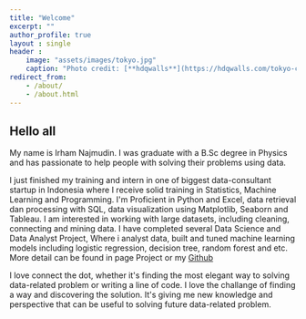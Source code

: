 ```yaml
---
title: "Welcome"
excerpt: ""
author_profile: true
layout : single
header :
    image: "assets/images/tokyo.jpg"
    caption: "Photo credit: [**hdqwalls**](https://hdqwalls.com/tokyo-cityscape-anime-4k-wallpaper)"
redirect_from: 
    - /about/
    - /about.html
---
```


## Hello all
My name is Irham Najmudin. I was graduate with a B.Sc degree in Physics and has passionate to help people with solving their problems using data.

I just finished my training and intern in one of biggest data-consultant startup in Indonesia where I receive solid training in Statistics, Machine Learning and Programming. I'm Proficient in Python and Excel, data retrieval dan processing with SQL, data visualization using Matplotlib, Seaborn and Tableau. I am interested in working with large datasets, including cleaning, connecting and mining data. I have completed several Data Science and Data Analyst Project, Where i analyst data, built and tuned machine learning models including logistic regression, decision tree, random forest and etc. More detail can be found in page Project or my [Github](https://github.com/irhamnaj/)

I love connect the dot, whether it's finding the most elegant way to solving data-related problem or writing a line of code. I love the challange of finding a way and discovering the solution. It's giving me new knowledge and perspective that can be useful to solving future data-related problem.
 



